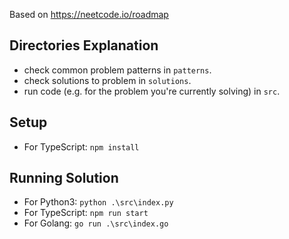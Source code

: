 Based on https://neetcode.io/roadmap

## Directories Explanation

- check common problem patterns in `patterns`.
- check solutions to problem in `solutions`.
- run code (e.g. for the problem you're currently solving) in `src`.

## Setup

- For TypeScript: `npm install`

## Running Solution

- For Python3: `python .\src\index.py`
- For TypeScript: `npm run start`
- For Golang: `go run .\src\index.go`